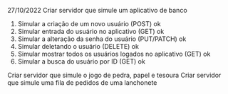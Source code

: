 27/10/2022
Criar servidor que simule um aplicativo de banco

1. Simular a criação de um novo usuário (POST) ok
2. Simular entrada do usuário no aplicativo (GET) ok
3. Simular a alteração da senha do usuário (PUT/PATCH) ok
4. Simular deletando o usuário (DELETE) ok
5. Simular mostrar todos os usuários logados no aplicativo (GET) ok
6. Simular a busca do usuário por ID (GET) ok




Criar servidor que simule o jogo de pedra, papel e tesoura
Criar servidor que simule uma fila de pedidos de uma lanchonete

